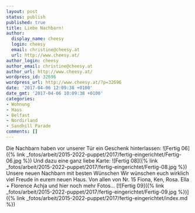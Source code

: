 ```yaml
---
layout: post
status: publish
published: true
title: Liebe Nachbarn!
author:
  display_name: cheesy
  login: cheesy
  email: christine@cheesy.at
  url: http://www.cheesy.at/
author_login: cheesy
author_email: christine@cheesy.at
author_url: http://www.cheesy.at/
wordpress_id: 32696
wordpress_url: http://www.cheesy.at/?p=32696
date: '2017-04-06 12:09:38 +0100'
date_gmt: '2017-04-06 10:09:38 +0100'
categories:
- Wohnung
- Haus
- Belfast
- Nordirland
- Sandhill Parade
comments: []
---
```

Die Nachbarn haben vor unserer Tür ein Geschenk hinterlassen:
![Fertig 06]({% link _fotos/arbeit/2015-2022-puppet/2017/fertig-eingerichtet/Fertig-06.jpg %})
Und dazu eine ganz liebe Karte:
![Fertig 08]({% link _fotos/arbeit/2015-2022-puppet/2017/fertig-eingerichtet/Fertig-08.jpg %})
Unsere neuen Nachbarn
mit besten Wünschen
Wir wünschen euch wirklich viel Freude in eurem neuen Haus.
Von allen von Nr. 15
Fiona, Ken, Rosa.
Ella + Florence
Achja und hier noch mehr Fotos...
[![Fertig 09]({% link _fotos/arbeit/2015-2022-puppet/2017/fertig-eingerichtet/Fertig-09.jpg %})]({% link _fotos/arbeit/2015-2022-puppet/2017/fertig-eingerichtet/index.md %})
